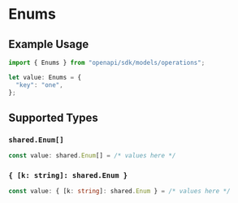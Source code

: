 # Enums

## Example Usage

```typescript
import { Enums } from "openapi/sdk/models/operations";

let value: Enums = {
  "key": "one",
};
```

## Supported Types

### `shared.Enum[]`

```typescript
const value: shared.Enum[] = /* values here */
```

### `{ [k: string]: shared.Enum }`

```typescript
const value: { [k: string]: shared.Enum } = /* values here */
```

